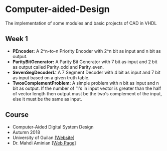 # Computer-aided-Design
The implementation of some modules and basic projects of CAD in VHDL

## Week 1
* **PEncoder:** A 2^n-to-n Priority Encoder with 2^n bit as input and n bit as output.
* **ParityBitGenerator:** A Parity Bit Generator with 7 bit as input and 2 bit as output called Parity_odd and Parity_even.
* **SevenSegDecoderL:** A 7 Segment Decoder with 4 bit as input and 7 bit as input based on a given truth table.
* **TwosComplementProblem:** A simple problem with n bit as input and n bit as output. If the number of '1's in input vector is greater than the half of vector length then output must be the two's complement of the input, else it must be the same as input.

## Course
* Computer-Aided Digital System Design
* Autumn 2018
* University of Guilan [[Website]](http://guilan.ac.ir/en/)
* Dr. Mahdi Aminian [[Web Page]](https://staff.guilan.ac.ir/mahdiaminian/index.php?a=0&lg=1)
